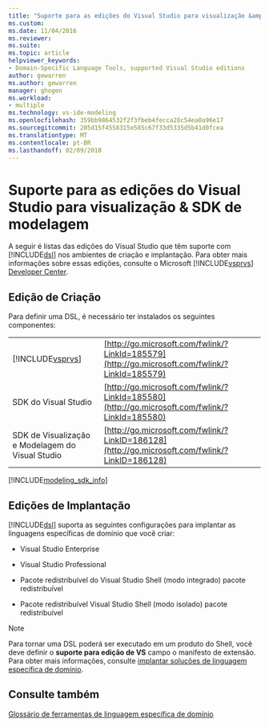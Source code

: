```yaml
---
title: "Suporte para as edições do Visual Studio para visualização &amp; SDK de modelagem | Microsoft Docs"
ms.custom: 
ms.date: 11/04/2016
ms.reviewer: 
ms.suite: 
ms.topic: article
helpviewer_keywords:
- Domain-Specific Language Tools, supported Visual Studio editions
author: gewarren
ms.author: gewarren
manager: ghogen
ms.workload:
- multiple
ms.technology: vs-ide-modeling
ms.openlocfilehash: 359bb9864532f2f3fbeb4fecca28c54ea0a96e17
ms.sourcegitcommit: 205d15f4558315e585c67f33d5335d5b41d0fcea
ms.translationtype: MT
ms.contentlocale: pt-BR
ms.lasthandoff: 02/09/2018
---
```

# <a name="supported-visual-studio-editions-for-visualization-amp-modeling-sdk"></a>Suporte para as edições do Visual Studio para visualização &amp; SDK de modelagem
A seguir é listas das edições do Visual Studio que têm suporte com [!INCLUDE[dsl](../modeling/includes/dsl_md.md)] nos ambientes de criação e implantação. Para obter mais informações sobre essas edições, consulte o Microsoft [!INCLUDE[vsprvs](../code-quality/includes/vsprvs_md.md)] [Developer Center](http://go.microsoft.com/fwlink/?LinkId=75628).  
  
## <a name="authoring-edition"></a>Edição de Criação  
 Para definir uma DSL, é necessário ter instalados os seguintes componentes:  
  
|||  
|-|-|  
|[!INCLUDE[vsprvs](../code-quality/includes/vsprvs_md.md)]|[http://go.microsoft.com/fwlink/?LinkId=185579](http://go.microsoft.com/fwlink/?LinkId=185579)|  
|SDK do Visual Studio|[http://go.microsoft.com/fwlink/?LinkId=185580](http://go.microsoft.com/fwlink/?LinkId=185580)|  
|SDK de Visualização e Modelagem do Visual Studio|[http://go.microsoft.com/fwlink/?LinkID=186128](http://go.microsoft.com/fwlink/?LinkID=186128)|  

[!INCLUDE[modeling_sdk_info](includes/modeling_sdk_info.md)]
  
## <a name="deployment-editions"></a>Edições de Implantação  
 [!INCLUDE[dsl](../modeling/includes/dsl_md.md)] suporta as seguintes configurações para implantar as linguagens específicas de domínio que você criar:  
  
-   Visual Studio Enterprise  
  
-   Visual Studio Professional  
  
-   Pacote redistribuível do Visual Studio Shell (modo integrado) pacote redistribuível  
  
-   Pacote redistribuível Visual Studio Shell (modo isolado) pacote redistribuível  
  
> [!NOTE]
>  Para tornar uma DSL poderá ser executado em um produto do Shell, você deve definir o **suporte para edição de VS** campo o manifesto de extensão. Para obter mais informações, consulte [implantar soluções de linguagem específica de domínio](../modeling/deploying-domain-specific-language-solutions.md).  
  
## <a name="see-also"></a>Consulte também  
 [Glossário de ferramentas de linguagem específica de domínio](http://msdn.microsoft.com/ca5e84cb-a315-465c-be24-76aa3df276aa)
